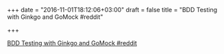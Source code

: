 +++
date = "2016-11-01T18:12:06+03:00"
draft = false
title = "BDD Testing with Ginkgo and GoMock  #reddit"

+++

<p><a href="https://t.co/8APhPTTfgZ">BDD Testing with Ginkgo and GoMock  #reddit</a></p>
